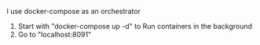 <span>I use docker-compose as an orchestrator</span>
<ol>
<li> Start with "docker-compose up -d" to Run containers in the background</li>
<li> Go to "localhost:8091" </li>
</ol>
